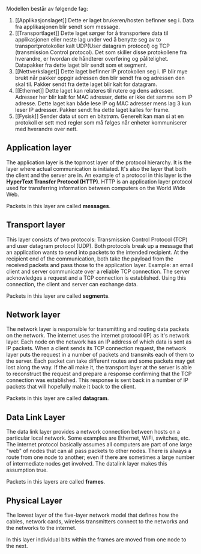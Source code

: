 

Modellen består av følgende fag: 

1. [[Applikasjonslaget]] Dette er laget brukeren/hosten befinner seg i. Data fra applikasjonen blir sendt som message. 
2. [[Transportlaget]] Dette laget sørger for å transportere data til applikasjonen eller neste lag under ved å benytte seg av to transportprotokoller kalt UDP(User datagram protocol) og TCP (transmission Control protocol). Det som skiller disse protokollene fra hverandre, er hvordan de håndterer overføring og pålitelighet. Datapakker fra dette laget blir sendt som et segment. 
3. [[Nettverkslaget]] Dette laget befinner IP protokollen seg i. IP blir mye brukt når pakker oppgir adressen den blir sendt fra og adressen den skal til. Pakker sendt fra dette laget blir kalt for datagram. 
4. [[Ethernet]] Dette laget kan relateres til rutere og dens adresser. Adresser her blir kalt for MAC adresser, dette er ikke det samme som IP adresse. Dette laget kan både lese IP og MAC adresser mens lag 3 kun leser IP adresser. Pakker sendt fra dette laget kalles for frame. 
5. [[Fysisk]] Sender data ut som en bitstrøm. Generelt kan man si at en protokoll er sett med regler som må følges når enheter kommuniserer med hverandre over nett.



## Application layer
The application layer is the topmost layer of the protocol hierarchy. It is the layer where actual communication is initiated. It's also the layer that both the client and the server are in. An example of a protocol in this layer is the **HyperText Transfer Protocol (HTTP)**. HTTP is an application layer protocol used for transferring information between computers on the World Wide Web.

Packets in this layer are called **messages**.

## Transport layer
This layer consists of two protocols: Transmission Control Protocol (TCP) and user datagram protocol (UDP). Both protocols break up a message that an application wants to send into packets to the intended recipient. At the recipient end of the communication, both take the payload from the received packets and pass those to the application layer. Example: an email client and server communicate over a reliable TCP connection. The server acknowledges a request and a TCP connection is established. Using this connection, the client and server can exchange data.

Packets in this layer are called **segments**.

## Network layer
The network layer is responsible for transmitting and routing data packets on the network. The internet uses the internet protocol (IP) as it's network layer. Each node on the network has an IP address of which data is sent as IP packets. When a client sends its TCP connection request, the network layer puts the request in a number of packets and transmits each of them to the server. Each packet can take different routes and some packets may get lost along the way. If the all make it, the transport layer at the server is able to reconstruct the request and prepare a response confirming that the TCP connection was established. This response is sent back in a number of IP packets that will hopefully make it back to the client.

Packets in this layer are called **datagram**.

## Data Link Layer
The data link layer provides a network connection between hosts on a particular local network. Some examples are Ethernet, WiFi, switches, etc. The internet protocol basically assumes all computers are part of one large "web" of nodes that can all pass packets to other nodes. There is always a route from one node to another; even if there are sometimes a large number of intermediate nodes get involved. The datalink layer makes this assumption true.

Packets in this layers are called **frames**.

## Physical Layer
The lowest layer of the five-layer network model that defines how the cables, network cards, wireless transmitters connect to the networks and the networks to the internet.

In this layer individual bits within the frames are moved from one node to the next.